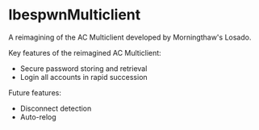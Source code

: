 IbespwnMulticlient
==================

A reimagining of the AC Multiclient developed by Morningthaw's Losado.

Key features of the reimagined AC Multiclient:
* Secure password storing and retrieval
* Login all accounts in rapid succession

Future features:
* Disconnect detection
* Auto-relog
